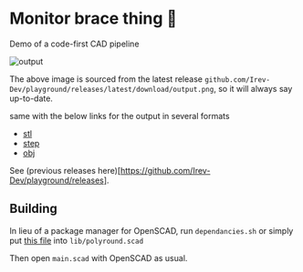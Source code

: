# Monitor brace thing 🤷

Demo of a code-first CAD pipeline

![output](https://github.com/Irev-Dev/playground/releases/latest/download/output.png)

The above image is sourced from the latest release `github.com/Irev-Dev/playground/releases/latest/download/output.png`, so it will always say up-to-date.

same with the below links for the output in several formats

- [stl](github.com/Irev-Dev/playground/releases/latest/download/output.stl)
- [step](github.com/Irev-Dev/playground/releases/latest/download/output.step)
- [obj](github.com/Irev-Dev/playground/releases/latest/download/output.obj)

See (previous releases here)[https://github.com/Irev-Dev/playground/releases].

## Building

In lieu of a package manager for OpenSCAD, run `dependancies.sh` or simply put [this file](https://raw.githubusercontent.com/Irev-Dev/Round-Anything/1.0.4/polyround.scad) into `lib/polyround.scad`

Then open `main.scad` with OpenSCAD as usual.
